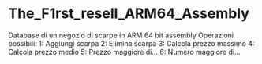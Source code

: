 # The_F1rst_resell_ARM64_Assembly
Database di un negozio di scarpe in ARM 64 bit assembly
Operazioni possibili:
  1: Aggiungi scarpa
  2: Elimina scarpa
  3: Calcola prezzo massimo
  4: Calcola prezzo medio
  5: Prezzo maggiore di...
  6: Numero maggiore di...
